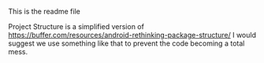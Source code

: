 This is the readme file

Project Structure is a simplified version of https://buffer.com/resources/android-rethinking-package-structure/
I would suggest we use something like that to prevent the code becoming a total mess.